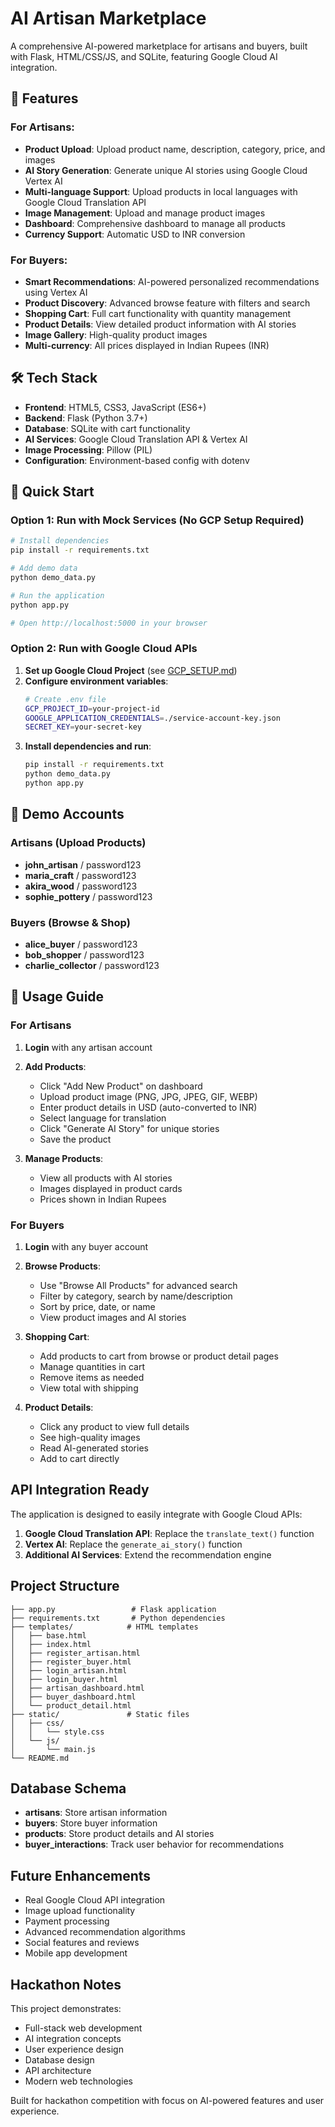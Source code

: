 # AI Artisan Marketplace

A comprehensive AI-powered marketplace for artisans and buyers, built with Flask, HTML/CSS/JS, and SQLite, featuring Google Cloud AI integration.

## 🚀 Features

### For Artisans:
- **Product Upload**: Upload product name, description, category, price, and images
- **AI Story Generation**: Generate unique AI stories using Google Cloud Vertex AI
- **Multi-language Support**: Upload products in local languages with Google Cloud Translation API
- **Image Management**: Upload and manage product images
- **Dashboard**: Comprehensive dashboard to manage all products
- **Currency Support**: Automatic USD to INR conversion

### For Buyers:
- **Smart Recommendations**: AI-powered personalized recommendations using Vertex AI
- **Product Discovery**: Advanced browse feature with filters and search
- **Shopping Cart**: Full cart functionality with quantity management
- **Product Details**: View detailed product information with AI stories
- **Image Gallery**: High-quality product images
- **Multi-currency**: All prices displayed in Indian Rupees (INR)

## 🛠 Tech Stack

- **Frontend**: HTML5, CSS3, JavaScript (ES6+)
- **Backend**: Flask (Python 3.7+)
- **Database**: SQLite with cart functionality
- **AI Services**: Google Cloud Translation API & Vertex AI
- **Image Processing**: Pillow (PIL)
- **Configuration**: Environment-based config with dotenv

## 🚀 Quick Start

### Option 1: Run with Mock Services (No GCP Setup Required)
```bash
# Install dependencies
pip install -r requirements.txt

# Add demo data
python demo_data.py

# Run the application
python app.py

# Open http://localhost:5000 in your browser
```

### Option 2: Run with Google Cloud APIs
1. **Set up Google Cloud Project** (see [GCP_SETUP.md](GCP_SETUP.md))
2. **Configure environment variables**:
   ```bash
   # Create .env file
   GCP_PROJECT_ID=your-project-id
   GOOGLE_APPLICATION_CREDENTIALS=./service-account-key.json
   SECRET_KEY=your-secret-key
   ```
3. **Install dependencies and run**:
   ```bash
   pip install -r requirements.txt
   python demo_data.py
   python app.py
   ```

## 🎯 Demo Accounts

### Artisans (Upload Products)
- **john_artisan** / password123
- **maria_craft** / password123  
- **akira_wood** / password123
- **sophie_pottery** / password123

### Buyers (Browse & Shop)
- **alice_buyer** / password123
- **bob_shopper** / password123
- **charlie_collector** / password123

## 📱 Usage Guide

### For Artisans

1. **Login** with any artisan account
2. **Add Products**:
   - Click "Add New Product" on dashboard
   - Upload product image (PNG, JPG, JPEG, GIF, WEBP)
   - Enter product details in USD (auto-converted to INR)
   - Select language for translation
   - Click "Generate AI Story" for unique stories
   - Save the product

3. **Manage Products**:
   - View all products with AI stories
   - Images displayed in product cards
   - Prices shown in Indian Rupees

### For Buyers

1. **Login** with any buyer account
2. **Browse Products**:
   - Use "Browse All Products" for advanced search
   - Filter by category, search by name/description
   - Sort by price, date, or name
   - View product images and AI stories

3. **Shopping Cart**:
   - Add products to cart from browse or product detail pages
   - Manage quantities in cart
   - Remove items as needed
   - View total with shipping

4. **Product Details**:
   - Click any product to view full details
   - See high-quality images
   - Read AI-generated stories
   - Add to cart directly

## API Integration Ready

The application is designed to easily integrate with Google Cloud APIs:

1. **Google Cloud Translation API**: Replace the `translate_text()` function
2. **Vertex AI**: Replace the `generate_ai_story()` function
3. **Additional AI Services**: Extend the recommendation engine

## Project Structure

```
├── app.py                 # Flask application
├── requirements.txt       # Python dependencies
├── templates/            # HTML templates
│   ├── base.html
│   ├── index.html
│   ├── register_artisan.html
│   ├── register_buyer.html
│   ├── login_artisan.html
│   ├── login_buyer.html
│   ├── artisan_dashboard.html
│   ├── buyer_dashboard.html
│   └── product_detail.html
├── static/               # Static files
│   ├── css/
│   │   └── style.css
│   └── js/
│       └── main.js
└── README.md
```

## Database Schema

- **artisans**: Store artisan information
- **buyers**: Store buyer information
- **products**: Store product details and AI stories
- **buyer_interactions**: Track user behavior for recommendations

## Future Enhancements

- Real Google Cloud API integration
- Image upload functionality
- Payment processing
- Advanced recommendation algorithms
- Social features and reviews
- Mobile app development

## Hackathon Notes

This project demonstrates:
- Full-stack web development
- AI integration concepts
- User experience design
- Database design
- API architecture
- Modern web technologies

Built for hackathon competition with focus on AI-powered features and user experience.

